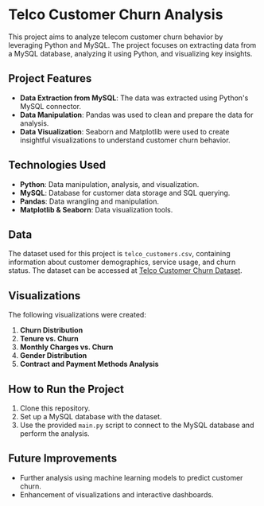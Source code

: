 # Telco Customer Churn Analysis

This project aims to analyze telecom customer churn behavior by leveraging Python and MySQL. The project focuses on extracting data from a MySQL database, analyzing it using Python, and visualizing key insights.

## Project Features
- **Data Extraction from MySQL**: The data was extracted using Python's MySQL connector.
- **Data Manipulation**: Pandas was used to clean and prepare the data for analysis.
- **Data Visualization**: Seaborn and Matplotlib were used to create insightful visualizations to understand customer churn behavior.
  
## Technologies Used
- **Python**: Data manipulation, analysis, and visualization.
- **MySQL**: Database for customer data storage and SQL querying.
- **Pandas**: Data wrangling and manipulation.
- **Matplotlib & Seaborn**: Data visualization tools.
  
## Data
The dataset used for this project is `telco_customers.csv`, containing information about customer demographics, service usage, and churn status. The dataset can be accessed at [Telco Customer Churn Dataset](https://www.kaggle.com/datasets/blastchar/telco-customer-churn).

## Visualizations
The following visualizations were created:
1. **Churn Distribution**
2. **Tenure vs. Churn**
3. **Monthly Charges vs. Churn**
4. **Gender Distribution**
5. **Contract and Payment Methods Analysis**

## How to Run the Project
1. Clone this repository.
2. Set up a MySQL database with the dataset.
3. Use the provided `main.py` script to connect to the MySQL database and perform the analysis.

## Future Improvements
- Further analysis using machine learning models to predict customer churn.
- Enhancement of visualizations and interactive dashboards.
